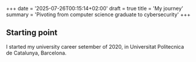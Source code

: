 +++
date = '2025-07-26T00:15:14+02:00'
draft = true
title = 'My journey'
summary = 'Pivoting from computer science graduate to cybersecurity'
+++

## Starting point
I started my university career setember of 2020, in Universitat Politecnica de Catalunya, Barcelona.   
